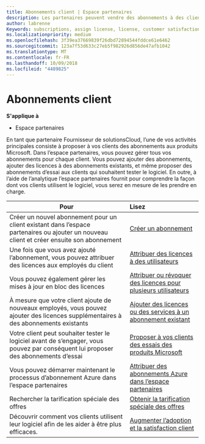 ```yaml
---
title: Abonnements client | Espace partenaires
description: Les partenaires peuvent vendre des abonnements à des clients et les gérer via l’Espace partenaires.
author: labrenne
Keywords: subscriptions, assign license, license, customer satisfaction, Azure subscriptions
ms.localizationpriority: medium
ms.openlocfilehash: 3f39ea37669839f26dbd72894544fddce61e6462
ms.sourcegitcommit: 123a7f53d633c27eb5f982926d856de47afb1042
ms.translationtype: MT
ms.contentlocale: fr-FR
ms.lasthandoff: 10/09/2018
ms.locfileid: "4489825"
---
```

# <a name="customer-subscriptions"></a>Abonnements client

**S'applique à**

-  Espace partenaires

En tant que partenaire Fournisseur de solutionsCloud, l’une de vos activités principales consiste à proposer à vos clients des abonnements aux produits Microsoft. Dans l’espace partenaires, vous pouvez gérer tous vos abonnements pour chaque client. Vous pouvez ajouter des abonnements, ajouter des licences à des abonnements existants, et même proposer des abonnements d’essai aux clients qui souhaitent tester le logiciel. En outre, à l’aide de l’analytique l’espace partenaires fournit pour comprendre la façon dont vos clients utilisent le logiciel, vous serez en mesure de les prendre en charge.

|**Pour**   |**Lisez**   |
|----------------------|:----------------------|
|Créer un nouvel abonnement pour un client existant dans l’espace partenaires ou ajouter un nouveau client et créer ensuite son abonnement|[Créer un abonnement](create-a-new-subscription.md)|
|Une fois que vous avez ajouté l’abonnement, vous pouvez attribuer des licences aux employés du client  |[Attribuer des licences à des utilisateurs](assign-licenses-to-users.md)|
|Vous pouvez également gérer les mises à jour en bloc des licences   |[Attribuer ou révoquer des licences pour plusieurs utilisateurs](bulk-license-provisioning-for-multiple-users.md)|
|À mesure que votre client ajoute de nouveaux employés, vous pouvez ajouter des licences supplémentaires à des abonnements existants   |[Ajouter des licences ou des services à un abonnement existant](add-licenses-or-services-to-an-existing-subscription.md)|
|Votre client peut souhaiter tester le logiciel avant de s’engager, vous pouvez par conséquent lui proposer des abonnements d’essai    |[Proposer à vos clients des essais des produits Microsoft](offer-your-customers-trials-of-microsoft-products.md)|
|Vous pouvez démarrer maintenant le processus d’abonnement Azure dans l’espace partenaires   |[Attribuer des abonnements Azure dans l’espace partenaires](assign-azure-subscriptions.md)|
|Rechercher la tarification spéciale des offres   |[Obtenir la tarification spéciale des offres](get-special-pricing-for-offers.md)|
|Découvrir comment vos clients utilisent leur logiciel afin de les aider à être plus efficaces.   | [Augmenter l’adoption et la satisfaction client](increasing-adoption-and-satisfaction.md)   | 

































 

 



